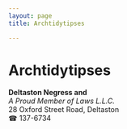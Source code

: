 ```yaml
---
layout: page 
title: Archtidytipses

---
```



# Archtidytipses


 **Deltaston Negress and**  
_A Proud Member of Laws L.L.C._  
28 Oxford Street Road, Deltaston  
☎ 137-6734

